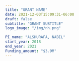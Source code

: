 ```yaml
---
title: "GRANT NAME"
date: 2021-12-03T15:09:31-06:00
draft: false
subtitle: "GRANT SUBTITLE"
logo_image: "/img/nh.png"

PI_name: "ALSHURAFA, NABIL"
start_year: 2018
end_year: 2021
Funding_amount: "$3.9M"
---
```






